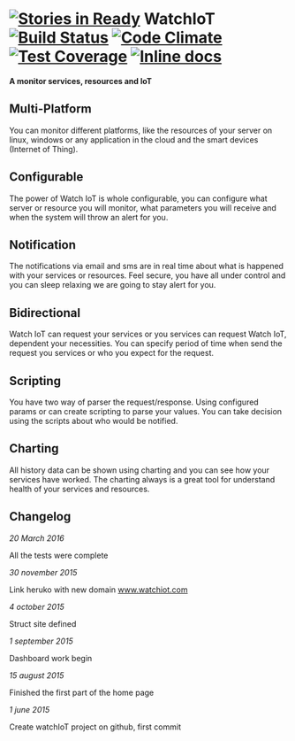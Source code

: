 [![Stories in Ready](https://badge.waffle.io/watchiot/watchiot-web.png?label=ready&title=Ready)](https://waffle.io/watchiot/watchiot-web)
WatchIoT [![Build Status](https://travis-ci.org/watchiot/watchiot-web.svg)](https://travis-ci.org/watchiot/watchiot-web) [![Code Climate](https://codeclimate.com/github/watchiot/watchiot-web/badges/gpa.svg)](https://codeclimate.com/github/watchiot/watchiot-web) [![Test Coverage](https://codeclimate.com/github/watchiot/watchiot-web/badges/coverage.svg)](https://codeclimate.com/github/watchiot/watchiot-web/coverage) [![Inline docs](http://inch-ci.org/github/gorums/watchiot.svg?branch=master)](http://inch-ci.org/github/gorums/watchiot) 
==

**A monitor services, resources and IoT**

Multi-Platform
--

You can monitor different platforms, like the resources of your server on linux, windows or any application in the cloud and the smart devices (Internet of Thing).

Configurable
--

The power of Watch IoT is whole configurable, you can configure what server or resource you will monitor, what parameters you will receive and when the system will throw an alert for you.

Notification
--

The notifications via email and sms are in real time about what is happened with your services or resources. Feel secure, you have all under control and you can sleep relaxing we are going to stay alert for you.

Bidirectional
--

Watch IoT can request your services or you services can request Watch IoT, dependent your necessities. You can specify period of time when send the request you services or who you expect for the request.

Scripting
--

You have two way of parser the request/response. Using configured params or can create scripting to parse your values. You can take decision using the scripts about who would be notified.

Charting
--

All history data can be shown using charting and you can see how your services have worked. The charting always is a great tool for understand health of your services and resources.

Changelog
--
*20 March 2016*

All the tests were complete

*30 november 2015*

Link heruko with new domain www.watchiot.com

*4 october 2015*

Struct site defined

*1 september 2015*

Dashboard work begin

*15 august 2015*

Finished the first part of the home page

*1 june 2015*

Create watchIoT project on github, first commit
